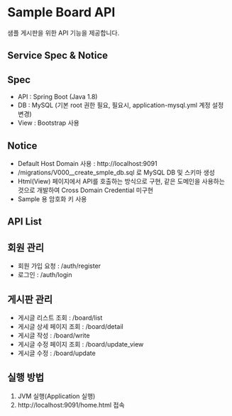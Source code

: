 Sample Board API
==========================================
샘플 게시판을 위한 API 기능을 제공합니다.


Service Spec & Notice
------------------------------------------
## Spec
- API : Spring Boot (Java 1.8)
- DB : MySQL (기본 root 권한 필요, 필요시, application-mysql.yml 계정 설정 변경)
- View : Bootstrap 사용

## Notice
- Default Host Domain 사용 : http://localhost:9091
- /migrations/V000__create_smple_db.sql 로 MySQL DB 및 스키마 생성
- Html(View) 페이지에서 API를 호출하는 방식으로 구현, 같은 도메인을 사용하는 것으로 개발하여 Cross Domain Credential 미구현
- Sample 용 암호화 키 사용


API List
------------------------------------------
## 회원 관리
- 회원 가입 요청 : /auth/register
- 로그인 : /auth/login

## 게시판 관리
- 게시글 리스트 조회 : /board/list
- 게시글 상세 페이지 조회 : /board/detail
- 게시글 작성 : /board/write
- 게시글 수정 페이지 조회 : /board/update_view
- 게시글 수정 : /board/update


실행 방법
------------------------------------------
1. JVM 실행(Application 실행)
2. http://localhost:9091/home.html 접속